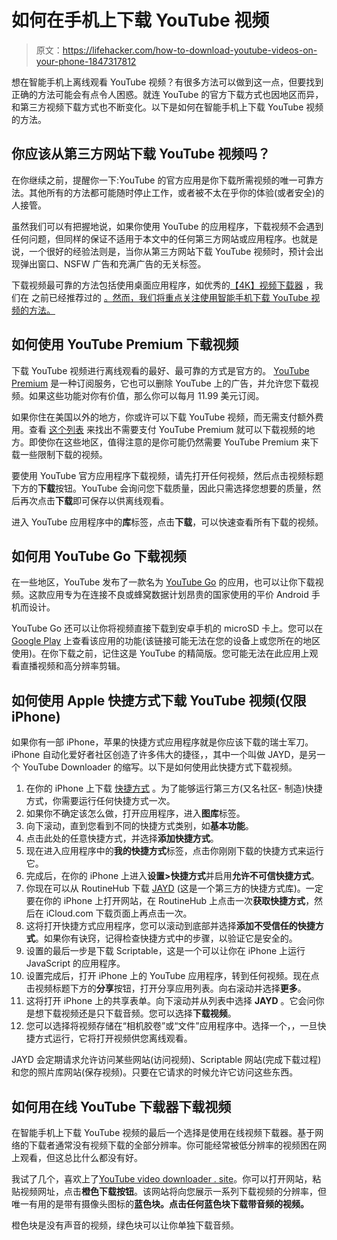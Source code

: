 # 如何在手机上下载 YouTube 视频

> 原文：<https://lifehacker.com/how-to-download-youtube-videos-on-your-phone-1847317812>

想在智能手机上离线观看 YouTube 视频？有很多方法可以做到这一点，但要找到正确的方法可能会有点令人困惑。就连 YouTube 的官方下载方式也因地区而异，和第三方视频下载方式也不断变化。以下是如何在智能手机上下载 YouTube 视频的方法。



## 你应该从第三方网站下载 YouTube 视频吗？

在你继续之前，提醒你一下:YouTube 的官方应用是你下载所需视频的唯一可靠方法。其他所有的方法都可能随时停止工作，或者被不太在乎你的体验(或者安全)的人接管。

虽然我们可以有把握地说，如果你使用 YouTube 的应用程序，下载视频不会遇到任何问题，但同样的保证不适用于本文中的任何第三方网站或应用程序。也就是说，一个很好的经验法则是，当你从第三方网站下载 YouTube 视频时，预计会出现弹出窗口、NSFW 广告和充满广告的无关标签。

下载视频最可靠的方法包括使用桌面应用程序，如优秀的[【4K】视频下载器](https://www.4kdownload.com/) ，我们在 之前已经推荐过的 [。然而，我们将重点关注使用智能手机下载 YouTube 视频的方法。](https://lifehacker.com/the-best-apps-to-download-and-archive-youtube-videos-1845478901)

## 如何使用 YouTube Premium 下载视频

下载 YouTube 视频进行离线观看的最好、最可靠的方式是官方的。 [YouTube Premium](https://www.youtube.com/premium) 是一种订阅服务，它也可以删除 YouTube 上的广告，并允许您下载视频。如果这些功能对你有价值，那么你可以每月 11.99 美元订阅。

如果你住在美国以外的地方，你或许可以下载 YouTube 视频，而无需支付额外费用。查看 [这个列表](https://support.google.com/youtube/answer/6141269#zippy=%2Clocations-where-downloading-videos-is-available) 来找出不需要支付 YouTube Premium 就可以下载视频的地方。即使你在这些地区，值得注意的是你可能仍然需要 YouTube Premium 来下载一些限制下载的视频。

要使用 YouTube 官方应用程序下载视频，请先打开任何视频，然后点击视频标题下方的**下载**按钮。YouTube 会询问您下载质量，因此只需选择您想要的质量，然后再次点击**下载**即可保存以供离线观看。

进入 YouTube 应用程序中的**库**标签，点击**下载**，可以快速查看所有下载的视频。

## 如何用 YouTube Go 下载视频

在一些地区，YouTube 发布了一款名为 [YouTube Go](https://youtubego.com) 的应用，也可以让你下载视频。这款应用专为在连接不良或蜂窝数据计划昂贵的国家使用的平价 Android 手机而设计。

YouTube Go 还可以让你将视频直接下载到安卓手机的 microSD 卡上。您可以在 [Google Play](https://play.google.com/store/apps/details?id=com.google.android.apps.youtube.mango&hl=en_US&gl=US) 上查看该应用的功能(该链接可能无法在您的设备上或您所在的地区使用)。在你下载之前，记住这是 YouTube 的精简版。您可能无法在此应用上观看直播视频和高分辨率剪辑。

## 如何使用 Apple 快捷方式下载 YouTube 视频(仅限 iPhone)

如果你有一部 iPhone，苹果的快捷方式应用程序就是你应该下载的瑞士军刀。iPhone 自动化爱好者社区创造了许多伟大的捷径，，其中一个叫做 JAYD，是另一个 YouTube Downloader 的缩写。以下是如何使用此快捷方式下载视频。

1.  在你的 iPhone 上下载 [快捷方式](https://apps.apple.com/app/shortcuts/id915249334) 。为了能够运行第三方(又名社区- 制造)快捷方式，你需要运行任何快捷方式一次。
2.  如果你不确定该怎么做，打开应用程序，进入**图库**标签。
3.  向下滚动，直到您看到不同的快捷方式类别，如**基本功能**。
4.  点击此处的任意快捷方式，并选择**添加快捷方式**。
5.  现在进入应用程序中的**我的快捷方式**标签，点击你刚刚下载的快捷方式来运行它。
6.  完成后，在你的 iPhone 上进入**设置>快捷方式**并启用**允许不可信快捷方式**。
7.  你现在可以从 RoutineHub 下载 [JAYD](https://routinehub.co/shortcut/4088/) (这是一个第三方的快捷方式库)。一定要在你的 iPhone 上打开网站，在 RoutineHub 上点击一次**获取快捷方式**，然后在 iCloud.com 下载页面上再点击一次。
8.  这将打开快捷方式应用程序，您可以滚动到底部并选择**添加不受信任的快捷方式**。如果你有诀窍，记得检查快捷方式中的步骤，以验证它是安全的。
9.  设置的最后一步是下载 Scriptable，这是一个可以让你在 iPhone 上运行 JavaScript 的应用程序。
10.  设置完成后，打开 iPhone 上的 YouTube 应用程序，转到任何视频。现在点击视频标题下方的**分享**按钮，打开分享应用列表。向右滚动并选择**更多**。
11.  这将打开 iPhone 上的共享表单。向下滚动并从列表中选择 **JAYD** 。它会问你是想下载视频还是只下载音频。您可以选择**下载视频**。
12.  您可以选择将视频存储在“相机胶卷”或“文件”应用程序中。选择一个，，一旦快捷方式运行，它将打开视频供您离线观看。

JAYD 会定期请求允许访问某些网站(访问视频)、Scriptable 网站(完成下载过程)和您的照片库网站(保存视频)。只要在它请求的时候允许它访问这些东西。

## 如何用在线 YouTube 下载器下载视频

在智能手机上下载 YouTube 视频的最后一个选择是使用在线视频下载器。基于网络的下载者通常没有视频下载的全部分辨率。你可能经常被低分辨率的视频困在网上观看，但这总比什么都没有好。

我试了几个，喜欢上了[YouTube video downloader . site](https://youtubevideodownloader.site)。你可以打开网站，粘贴视频网址，点击**橙色下载按钮**。该网站将向您展示一系列下载视频的分辨率，但唯一有用的是带有摄像头图标的**蓝色块。点击任何蓝色块下载带音频的视频。**

橙色块是没有声音的视频，绿色块可以让你单独下载音频。